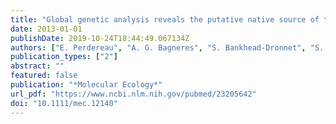```yaml
---
title: "Global genetic analysis reveals the putative native source of the invasive termite, Reticulitermes flavipes, in France"
date: 2013-01-01
publishDate: 2019-10-24T18:44:49.067134Z
authors: ["E. Perdereau", "A. G. Bagneres", "S. Bankhead-Dronnet", "S. Dupont", "M. Zimmermann", "E. L. Vargo", "F. Dedeine"]
publication_types: ["2"]
abstract: ""
featured: false
publication: "*Molecular Ecology*"
url_pdf: "https://www.ncbi.nlm.nih.gov/pubmed/23205642"
doi: "10.1111/mec.12140"
---
```


